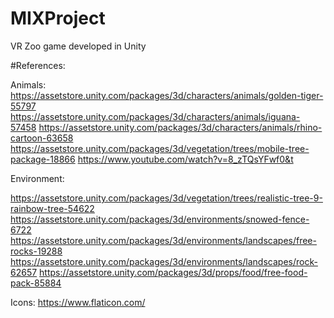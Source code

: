 # MIXProject
VR Zoo game developed in Unity

#References:  

Animals:
https://assetstore.unity.com/packages/3d/characters/animals/golden-tiger-55797
https://assetstore.unity.com/packages/3d/characters/animals/iguana-57458 
https://assetstore.unity.com/packages/3d/characters/animals/rhino-cartoon-63658 
https://assetstore.unity.com/packages/3d/vegetation/trees/mobile-tree-package-18866
https://www.youtube.com/watch?v=8_zTQsYFwf0&t

Environment:  

https://assetstore.unity.com/packages/3d/vegetation/trees/realistic-tree-9-rainbow-tree-54622 
https://assetstore.unity.com/packages/3d/environments/snowed-fence-6722 
https://assetstore.unity.com/packages/3d/environments/landscapes/free-rocks-19288 
https://assetstore.unity.com/packages/3d/environments/landscapes/rock-62657 
https://assetstore.unity.com/packages/3d/props/food/free-food-pack-85884 

Icons:
https://www.flaticon.com/
